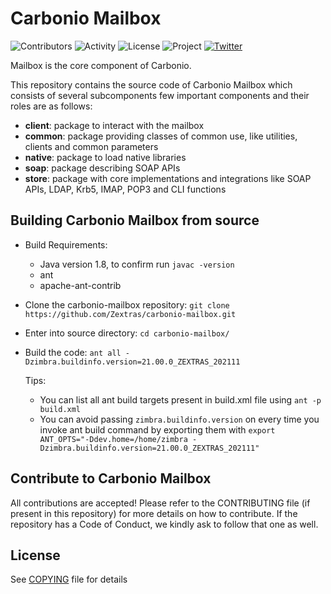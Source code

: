 # Carbonio Mailbox

![Contributors](https://img.shields.io/github/contributors/zextras/carbonio-mailbox "Contributors") ![Activity](https://img.shields.io/github/commit-activity/m/zextras/carbonio-mailbox "Activity") ![License](https://img.shields.io/badge/license-AGPL%203-green
"License") ![Project](https://img.shields.io/badge/project-carbonio-informational
"Project") [![Twitter](https://img.shields.io/twitter/url/https/twitter.com/zextras.svg?style=social&label=Follow%20%40zextras)](https://twitter.com/zextras)

Mailbox is the core component of Carbonio.

This repository contains the source code of Carbonio Mailbox which consists of several subcomponents few important components and their roles are as follows:

- **client**: package to interact with the mailbox
- **common**: package providing classes of common use, like utilities, clients and common parameters
- **native**: package to load native libraries
- **soap**: package describing SOAP APIs
- **store**: package with core implementations and integrations like SOAP APIs, LDAP, Krb5, IMAP, POP3 and CLI functions

## Building Carbonio Mailbox from source
- Build Requirements:
	 - Java version 1.8, to confirm run `javac -version`
	 - ant
	 - apache-ant-contrib


- Clone the carbonio-mailbox repository:
    `git clone https://github.com/Zextras/carbonio-mailbox.git`

- Enter into source directory:
    `cd carbonio-mailbox/`

- Build the code:
	`ant all -Dzimbra.buildinfo.version=21.00.0_ZEXTRAS_202111`

	Tips:
	- You can list all ant build targets present in build.xml file using `ant -p build.xml`
	- You can avoid passing `zimbra.buildinfo.version` on every time you invoke ant build command by exporting them with `export ANT_OPTS="-Ddev.home=/home/zimbra -Dzimbra.buildinfo.version=21.00.0_ZEXTRAS_202111"`


## Contribute to Carbonio Mailbox
All contributions are accepted! Please refer to the CONTRIBUTING file (if present in this repository) for more details on how to contribute. If the repository has a Code of Conduct, we kindly ask to follow that one as well.

## License

See [COPYING](COPYING) file for details
